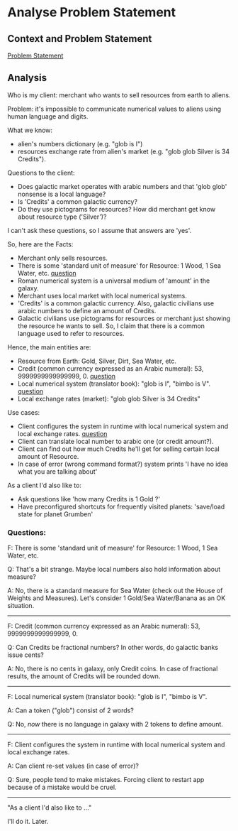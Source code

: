 # Analyse Problem Statement

## Context and Problem Statement
[Problem Statement](../../PROBLEM.MD)

## Analysis

Who is my client: merchant who wants to sell resources from earth to aliens.

Problem: it's impossible to communicate numerical values to aliens using human language and digits.

What we know:
- alien's numbers dictionary (e.g. "glob is I")
- resources exchange rate from alien's market (e.g. "glob glob Silver is 34 Credits").

Questions to the client:
- Does galactic market operates with arabic numbers and that 'glob glob' nonsense is a local language?
- Is 'Credits' a common galactic currency?
- Do they use pictograms for resources? How did merchant get know about resource type ('Silver')?

I can't ask these questions, so I assume that answers are 'yes'.

So, here are the Facts:
- Merchant only sells resources.
- There is some 'standard unit of measure' for Resource: 1 Wood, 1 Sea Water, etc. [question](#questions)
- Roman numerical system is a universal medium of 'amount' in the galaxy.
- Merchant uses local market with local numerical systems.
- 'Credits' is a common galactic currency. Also, galactic civilians use arabic numbers to define an amount of Credits.
- Galactic civilians use pictograms for resources or merchant just showing the resource he wants to sell.
  So, I claim that there is a common language used to refer to resources.

Hence, the main entities are:
- Resource from Earth: Gold, Silver, Dirt, Sea Water, etc.
- Credit (common currency expressed as an Arabic numeral): 53, 9999999999999999, 0. [question](#questions)
- Local numerical system (translator book): "glob is I", "bimbo is V". [question](#questions)
- Local exchange rates (market): "glob glob Silver is 34 Credits"

Use cases:
- Client configures the system in runtime with local numerical system and local exchange rates. [question](#questions)
- Client can translate local number to arabic one (or credit amount?).
- Client can find out how much Credits he'll get for selling certain local amount of Resource.
- In case of error (wrong command format?) system prints 'I have no idea what you are talking about'

As a client I'd also like to:
- Ask questions like 'how many Credits is 1 Gold ?'
- Have preconfigured shortcuts for frequently visited planets: 'save/load state for planet Grumben'

### Questions:
F: There is some 'standard unit of measure' for Resource: 1 Wood, 1 Sea Water, etc.

Q: That's a bit strange. Maybe local numbers also hold information about measure?

A: No, there is a standard measure for Sea Water (check out the House of Weights and Measures).
Let's consider 1 Gold/Sea Water/Banana as an OK situation.

---

F: Credit (common currency expressed as an Arabic numeral): 53, 9999999999999999, 0.

Q: Can Credits be fractional numbers? In other words, do galactic banks issue cents?

A: No, there is no cents in galaxy, only Credit coins. In case of fractional results, the amount of Credits will be rounded down.

---

F: Local numerical system (translator book): "glob is I", "bimbo is V".

A: Can a token ("glob") consist of 2 words?

Q: No, _now_ there is no language in galaxy with 2 tokens to define amount.

---

F: Client configures the system in runtime with local numerical system and local exchange rates.

A: Can client re-set values (in case of error)?

Q: Sure, people tend to make mistakes. Forcing client to restart app because of a mistake would be cruel.

---

"As a client I'd also like to ..."

I'll do it. Later.
